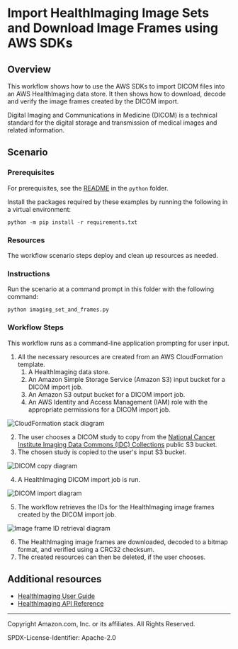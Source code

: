 # Import HealthImaging Image Sets and Download Image Frames using AWS SDKs

## Overview

This workflow shows how to use the AWS SDKs to import DICOM files into
an AWS HealthImaging data store. It then shows how to download, decode and verify the image
frames created by the DICOM import.

Digital Imaging and Communications in Medicine (DICOM) is a technical standard for the digital storage and transmission of medical images and related information.

## Scenario

### Prerequisites

For prerequisites, see the [README](../../README.md#Prerequisites) in the `python` folder.

Install the packages required by these examples by running the following in a virtual environment:

```
python -m pip install -r requirements.txt
```

### Resources

The workflow scenario steps deploy and clean up resources as needed.

### Instructions

Run the scenario at a command prompt in this folder with the following command:

```
python imaging_set_and_frames.py
```

### Workflow Steps

This workflow runs as a command-line application prompting for user input.

1. All the necessary resources are created from an AWS CloudFormation template.
    1. A HealthImaging data store.
    2. An Amazon Simple Storage Service (Amazon S3) input bucket for a DICOM import job.
    3. An Amazon S3 output bucket for a DICOM import job.
    4. An AWS Identity and Access Management (IAM) role with the appropriate permissions for a DICOM import job.

![CloudFormation stack diagram](../../../../workflows/healthimaging_image_sets/.images/cfn_stack.png)

2. The user chooses a DICOM study to copy from the [National Cancer Institute Imaging Data Commons (IDC) Collections](https://registry.opendata.aws/nci-imaging-data-commons/) public S3 bucket.
3. The chosen study is copied to the user's input S3 bucket.

![DICOM copy diagram](../../../../workflows/healthimaging_image_sets/.images/copy_dicom.png)

4. A HealthImaging DICOM import job is run.

![DICOM import diagram](../../../../workflows/healthimaging_image_sets/.images/dicom_import.png)

5. The workflow retrieves the IDs for the HealthImaging image frames created by the DICOM import job.

![Image frame ID retrieval diagram](../../../../workflows/healthimaging_image_sets/.images/get_image_frame_ids.png)

6. The HealthImaging image frames are downloaded, decoded to a bitmap format, and verified using a CRC32 checksum.
7. The created resources can then be deleted, if the user chooses.


## Additional resources

* [HealthImaging User Guide](https://docs.aws.amazon.com/healthimaging/latest/devguide/what-is.html)
* [HealthImaging API Reference](https://docs.aws.amazon.com/healthimaging/latest/APIReference/Welcome.html)

---

Copyright Amazon.com, Inc. or its affiliates. All Rights Reserved.

SPDX-License-Identifier: Apache-2.0